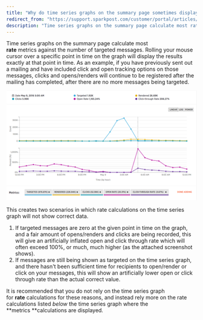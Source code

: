 ```yaml
---
title: "Why do time series graphs on the summary page sometimes display inaccurate rate calculations?"
redirect_from: "https://support.sparkpost.com/customer/portal/articles/2423371-why-do-time-series-graphs-on-the-summary-page-sometimes-display-inaccurate-rate-calculations-"
description: "Time series graphs on the summary page calculate most rate metrics against the number of targeted messages Rolling your mouse cursor over a specific point in time on the graph will display the results exactly at that point in time As an example if you have previously sent out a..."
---
```


Time series graphs on the summary page calculate most **rate** metrics against the number of targeted messages. Rolling your mouse cursor over a specific point in time on the graph will display the results exactly at that point in time. As an example, if you have previously sent out a mailing and have included click and open tracking options on those messages, clicks and opens/renders will continue to be registered after the mailing has completed, after there are no more messages being targeted. 

![](media/time-series-rate-calculations/ratecalculations_original.png)

This creates two scenarios in which rate calculations on the time series graph will not show correct data.

1.  If targeted messages are zero at the given point in time on the graph, and a fair amount of opens/renders and clicks are being recorded, this will give an artificially inflated open and click through rate which will often exceed 100%, or much, much higher (as the attached screenshot shows).
2.  If messages are still being shown as targeted on the time series graph, and there hasn't been sufficient time for recipients to open/render or click on your messages, this will show an artificially lower open or click through rate than the actual correct value.

It is recommended that you do not rely on the time series graph for **rate** calculations for these reasons, and instead rely more on the rate calculations listed *below* the time series graph where the **metrics **calculations are displayed.